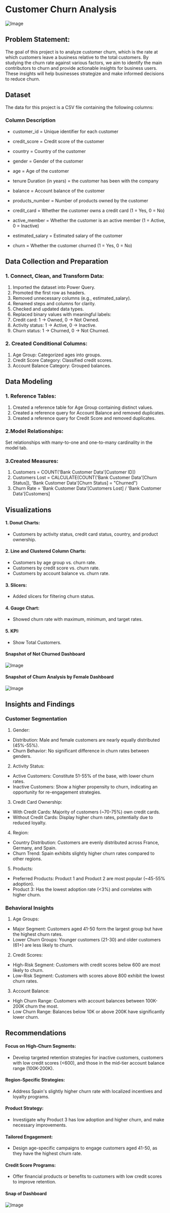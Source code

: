 # Customer Churn Analysis

![Image](https://github.com/user-attachments/assets/b4ea425f-c542-471b-85e6-d63c6e04c097)

## Problem Statement:
The goal of this project is to analyze customer churn, which is the rate at which customers leave a business relative to the total customers. By studying the churn rate against various factors, we aim to identify the main contributors to churn and provide actionable insights for business users. These insights will help businesses strategize and make informed decisions to reduce churn.

## Dataset

The data for this project is a CSV file containing the following columns:

### Column	Description
- customer_id = Unique identifier for each customer

- credit_score = Credit score of the customer

- country = Country of the customer

- gender = Gender of the customer

- age =	Age of the customer

- tenure Duration (in years) = the customer has been with the company

- balance = Account balance of the customer

- products_number =	Number of products owned by the customer

- credit_card = Whether the customer owns a credit card (1 = Yes, 0 = No)

- active_member = Whether the customer is an active member (1 = Active, 0 = Inactive)

- estimated_salary = Estimated salary of the customer

- churn =  Whether the customer churned (1 = Yes, 0 = No)


## Data Collection and Preparation

### 1. Connect, Clean, and Transform Data:

1. Imported the dataset into Power Query.
2. Promoted the first row as headers.
3. Removed unnecessary columns (e.g., estimated_salary).
4. Renamed steps and columns for clarity.
5. Checked and updated data types.
6. Replaced binary values with meaningful labels:
7. Credit card: 1 → Owned, 0 → Not Owned.
8. Activity status: 1 → Active, 0 → Inactive.
9. Churn status: 1 → Churned, 0 → Not Churned.

### 2. Created Conditional Columns:

1. Age Group: Categorized ages into groups.
2. Credit Score Category: Classified credit scores.
3. Account Balance Category: Grouped balances.


## Data Modeling

### 1. Reference Tables:

1. Created a reference table for Age Group containing distinct values.
2. Created a reference query for Account Balance and removed duplicates.
3. Created a reference query for Credit Score and removed duplicates.

### 2.Model Relationships:

Set relationships with many-to-one and one-to-many cardinality in the model tab.

### 3.Created Measures:

1. Customers = COUNT('Bank Customer Data'[Customer ID])
2. Customers Lost = CALCULATE(COUNT('Bank Customer Data'[Churn Status]), 'Bank Customer Data'[Churn Status] = "Churned")
3. Churn Rate = 'Bank Customer Data'[Customers Lost] / 'Bank Customer Data'[Customers]


## Visualizations
#### 1. Donut Charts:

- Customers by activity status, credit card status, country, and product ownership.

#### 2. Line and Clustered Column Charts:

- Customers by age group vs. churn rate.
- Customers by credit score vs. churn rate.
- Customers by account balance vs. churn rate.

#### 3. Slicers:

- Added slicers for filtering churn status.

#### 4. Gauge Chart:

- Showed churn rate with maximum, minimum, and target rates.

#### 5. KPI:

- Show Total Customers.

#### Snapshot of Not Churned Dashboard

![Image](https://github.com/user-attachments/assets/b290778b-1736-4c61-b185-6d9e636b4b4c)


#### Snapshot of Churn Analysis by Female Dashboard

![Image](https://github.com/user-attachments/assets/289f6f9a-9558-43ec-abf7-e63dcff175cc)



## Insights and Findings
### Customer Segmentation

1. Gender:
- Distribution: Male and female customers are nearly equally distributed (45%-55%).
- Churn Behavior: No significant difference in churn rates between genders.

2. Activity Status:
- Active Customers: Constitute 51-55% of the base, with lower churn rates.
- Inactive Customers: Show a higher propensity to churn, indicating an opportunity for re-engagement strategies.

3. Credit Card Ownership:
- With Credit Cards: Majority of customers (~70-75%) own credit cards.
- Without Credit Cards: Display higher churn rates, potentially due to reduced loyalty.

4. Region:
- Country Distribution: Customers are evenly distributed across France, Germany, and Spain.
- Churn Trend: Spain exhibits slightly higher churn rates compared to other regions.

5. Products:
- Preferred Products: Product 1 and Product 2 are most popular (~45-55% adoption).
- Product 3: Has the lowest adoption rate (<3%) and correlates with higher churn.


###  Behavioral Insights

1. Age Groups:
- Major Segment: Customers aged 41-50 form the largest group but have the highest churn rates.
- Lower Churn Groups: Younger customers (21-30) and older customers (61+) are less likely to churn.

2. Credit Scores:
- High-Risk Segment: Customers with credit scores below 600 are most likely to churn.
- Low-Risk Segment: Customers with scores above 800 exhibit the lowest churn rates.

3. Account Balance:
- High Churn Range: Customers with account balances between 100K-200K churn the most.
- Low Churn Range: Balances below 10K or above 200K have significantly lower churn.


## Recommendations

#### Focus on High-Churn Segments:

- Develop targeted retention strategies for inactive customers, customers with low credit scores (<600), and those in the mid-tier account balance range (100K-200K).

#### Region-Specific Strategies:

- Address Spain's slightly higher churn rate with localized incentives and loyalty programs.

#### Product Strategy:

- Investigate why Product 3 has low adoption and higher churn, and make necessary improvements.

#### Tailored Engagement:

- Design age-specific campaigns to engage customers aged 41-50, as they have the highest churn rate.

#### Credit Score Programs:

- Offer financial products or benefits to customers with low credit scores to improve retention.



#### Snap of Dashboard

![Image](https://github.com/user-attachments/assets/b4ea425f-c542-471b-85e6-d63c6e04c097)


